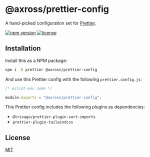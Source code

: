 # @axross/prettier-config

A hand-picked configuration set for [Prettier](https://prettier.io/).

[![npm version](https://badge.fury.io/js/@axross%2Fprettier-config.svg)](https://badge.fury.io/js/@axross%2Fprettier-config) [![license](http://img.shields.io/badge/license-MIT-brightgreen.svg?style=flat)](LICENSE)

## Installation

Install this as a NPM package:

```sh
npm i -D prettier @axross/prettier-config
```

And use this Prettier config with the following `prettier.config.js`:

```javascript
/* eslint-env node */

module.exports = "@axross/prettier-config";
```

This Prettier config includes the following plugins as dependencies:

- `@trivago/prettier-plugin-sort-imports`
- `prettier-plugin-tailwindcss`

## License

[MIT](/LICENSE)
